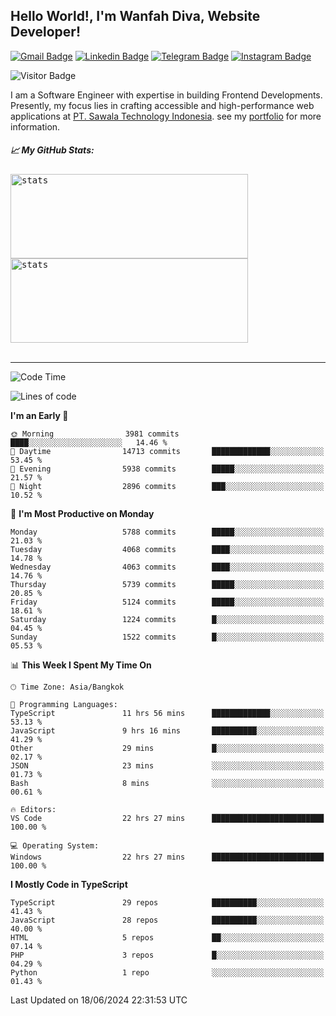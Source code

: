 ## Hello World!, I'm Wanfah Diva, Website Developer!

[![Gmail Badge](https://img.shields.io/badge/-Gmail-white?style=plastic&logo=Gmail&link=mailto:aditputrafirmansyah@gmail.com)](mailto:wanfahdivaa@gmail.com)
[![Linkedin Badge](https://img.shields.io/badge/-LinkedIn-blue?style=plastic&logo=Linkedin&link=https://www.linkedin.com/in/aditputrafirmansyah/)](https://www.linkedin.com/in/wanfahdiva/)
[![Telegram Badge](https://img.shields.io/badge/-Telegram-blue?style=plastic&logo=telegram&link=https://t.me/Adithya_13)](https://t.me/wanfahdiva)
[![Instagram Badge](https://img.shields.io/badge/-Instagram-white?style=plastic&logo=instagram&link=https://www.instagram.com/adithya_firmansyahputra/)](https://www.instagram.com/wnfhdva/)

![Visitor Badge](https://visitor-badge.laobi.icu/badge?page_id=wanfahdiva.wanfahdiva)

<p>
I am a Software Engineer with expertise in building Frontend Developments.
Presently, my focus lies in crafting accessible and high-performance web applications at  <a href="https://sawala/tech" target="_blank">PT. Sawala Technology Indonesia</a>. see my <a href="https://wanfahdiva.me" target="_blank">portfolio</a> for more information.
</p>

<h5 align="left">
  
📈 **My GitHub Stats:**

</h5>

<div align="left">
<kbd>
    <img height="135em" width="380em" alt="stats" src="https://github-readme-streak-stats.herokuapp.com?user=wanfahdiva&theme=tokyonight_duo&hide_border=true&dates=27DDC9" />
</kbd>
<kbd>
    <img height="135em" width="380em" alt="stats" src="https://github-readme-activity-graph.vercel.app/graph?username=wanfahdiva&theme=react&hide_title=true"></kbd>
</div>

<br />

---

<!--START_SECTION:waka-->
![Code Time](http://img.shields.io/badge/Code%20Time-694%20hrs%2013%20mins-blue)

![Lines of code](https://img.shields.io/badge/From%20Hello%20World%20I%27ve%20Written-18.7%20million%20lines%20of%20code-blue)

**I'm an Early 🐤** 

```text
🌞 Morning                3981 commits        ████░░░░░░░░░░░░░░░░░░░░░   14.46 % 
🌆 Daytime                14713 commits       █████████████░░░░░░░░░░░░   53.45 % 
🌃 Evening                5938 commits        █████░░░░░░░░░░░░░░░░░░░░   21.57 % 
🌙 Night                  2896 commits        ███░░░░░░░░░░░░░░░░░░░░░░   10.52 % 
```
📅 **I'm Most Productive on Monday** 

```text
Monday                   5788 commits        █████░░░░░░░░░░░░░░░░░░░░   21.03 % 
Tuesday                  4068 commits        ████░░░░░░░░░░░░░░░░░░░░░   14.78 % 
Wednesday                4063 commits        ████░░░░░░░░░░░░░░░░░░░░░   14.76 % 
Thursday                 5739 commits        █████░░░░░░░░░░░░░░░░░░░░   20.85 % 
Friday                   5124 commits        █████░░░░░░░░░░░░░░░░░░░░   18.61 % 
Saturday                 1224 commits        █░░░░░░░░░░░░░░░░░░░░░░░░   04.45 % 
Sunday                   1522 commits        █░░░░░░░░░░░░░░░░░░░░░░░░   05.53 % 
```


📊 **This Week I Spent My Time On** 

```text
🕑︎ Time Zone: Asia/Bangkok

💬 Programming Languages: 
TypeScript               11 hrs 56 mins      █████████████░░░░░░░░░░░░   53.13 % 
JavaScript               9 hrs 16 mins       ██████████░░░░░░░░░░░░░░░   41.29 % 
Other                    29 mins             █░░░░░░░░░░░░░░░░░░░░░░░░   02.17 % 
JSON                     23 mins             ░░░░░░░░░░░░░░░░░░░░░░░░░   01.73 % 
Bash                     8 mins              ░░░░░░░░░░░░░░░░░░░░░░░░░   00.61 % 

🔥 Editors: 
VS Code                  22 hrs 27 mins      █████████████████████████   100.00 % 

💻 Operating System: 
Windows                  22 hrs 27 mins      █████████████████████████   100.00 % 
```

**I Mostly Code in TypeScript** 

```text
TypeScript               29 repos            ██████████░░░░░░░░░░░░░░░   41.43 % 
JavaScript               28 repos            ██████████░░░░░░░░░░░░░░░   40.00 % 
HTML                     5 repos             ██░░░░░░░░░░░░░░░░░░░░░░░   07.14 % 
PHP                      3 repos             █░░░░░░░░░░░░░░░░░░░░░░░░   04.29 % 
Python                   1 repo              ░░░░░░░░░░░░░░░░░░░░░░░░░   01.43 % 
```




 Last Updated on 18/06/2024 22:31:53 UTC
<!--END_SECTION:waka-->
